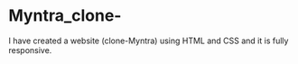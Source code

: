 # Myntra_clone-
I have created a website (clone-Myntra) using HTML and CSS and it is fully responsive.
